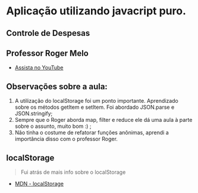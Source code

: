 # Aplicação utilizando javacript puro.

## Controle de Despesas

## Professor Roger Melo

- [Assista no YouTube](https://www.youtube.com/watch?v=xarRciYWT5Q&list=PLpSJMw6H4PFMOJHMULTxKNOEw7g1cBuyP&index=5)

## Observações sobre a aula:

1. A utilização do localStorage foi um ponto importante. Aprendizado sobre os métodos getItem e setItem. Foi abordado JSON.parse e JSON.stringify;
2. Sempre que o Roger aborda map, filter e reduce ele dá uma aula à parte sobre o assunto, muito bom :) ;
3. Não tinha o costume de refatorar funções anônimas, aprendi a importância disso com o professor Roger.

## localStorage

> Fui atrás de mais info sobre o localStorage
- [MDN - localStorage](https://developer.mozilla.org/en-US/docs/Web/API/Window/localStorage)
